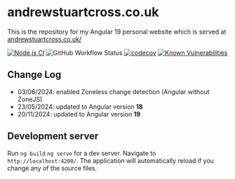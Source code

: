 # andrewstuartcross.co.uk

This is the repository for my Angular 19 personal website which is served at <a href="https://www.andrewstuartcross.co.uk/">andrewstuartcross.co.uk/</a>

[![Node.js CI](https://github.com/second-slip/my-website/actions/workflows/node.js.yml/badge.svg)](https://github.com/second-slip/my-website/actions/workflows/node.js.yml)
![GitHub Workflow Status](https://img.shields.io/github/actions/workflow/status/second-slip/my-website/node.js.yml)
[![codecov](https://codecov.io/gh/second-slip/my-website/branch/master/graph/badge.svg?token=LIA3YIDXX2)](https://codecov.io/gh/second-slip/my-website)
[![Known Vulnerabilities](https://snyk.io/test/github/second-slip/my-website/badge.svg)](https://snyk.io/test/github/second-slip/my-website)


## Change Log
- 03/06/2024: enabled Zoneless change detection (Angular without ZoneJS)
- 23/05/2024: updated to Angular version **18**
- 20/11/2024: updated to Angular version **19**

## Development server

Run `ng build` `ng serve` for a dev server. Navigate to `http://localhost:4200/`. The application will automatically reload if you change any of the source files.
